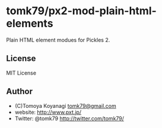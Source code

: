 tomk79/px2-mod-plain-html-elements
=========

Plain HTML element modues for Pickles 2.

## License

MIT License


## Author

- (C)Tomoya Koyanagi <tomk79@gmail.com>
- website: <http://www.pxt.jp/>
- Twitter: @tomk79 <http://twitter.com/tomk79/>


